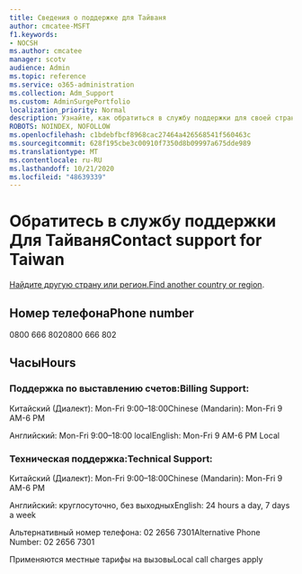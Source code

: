 ```yaml
---
title: Сведения о поддержке для Тайваня
author: cmcatee-MSFT
f1.keywords:
- NOCSH
ms.author: cmcatee
manager: scotv
audience: Admin
ms.topic: reference
ms.service: o365-administration
ms.collection: Adm_Support
ms.custom: AdminSurgePortfolio
localization_priority: Normal
description: Узнайте, как обратиться в службу поддержки для своей страны или региона.
ROBOTS: NOINDEX, NOFOLLOW
ms.openlocfilehash: c1bdebfbcf8968cac27464a426568541f560463c
ms.sourcegitcommit: 628f195cbe3c00910f7350d8b09997a675dde989
ms.translationtype: MT
ms.contentlocale: ru-RU
ms.lasthandoff: 10/21/2020
ms.locfileid: "48639339"
---
```

# <a name="contact-support-for-taiwan"></a><span data-ttu-id="50f01-103">Обратитесь в службу поддержки Для Тайваня</span><span class="sxs-lookup"><span data-stu-id="50f01-103">Contact support for Taiwan</span></span>

<span data-ttu-id="50f01-104">[Найдите другую страну или регион.](../contact-support-for-business-products.md)</span><span class="sxs-lookup"><span data-stu-id="50f01-104">[Find another country or region](../contact-support-for-business-products.md).</span></span>

## <a name="phone-number"></a><span data-ttu-id="50f01-105">Номер телефона</span><span class="sxs-lookup"><span data-stu-id="50f01-105">Phone number</span></span>
<span data-ttu-id="50f01-106">0800 666 802</span><span class="sxs-lookup"><span data-stu-id="50f01-106">0800 666 802</span></span>

## <a name="hours"></a><span data-ttu-id="50f01-107">Часы</span><span class="sxs-lookup"><span data-stu-id="50f01-107">Hours</span></span>
### <a name="billing-support"></a><span data-ttu-id="50f01-108">Поддержка по выставлению счетов:</span><span class="sxs-lookup"><span data-stu-id="50f01-108">Billing Support:</span></span>

<span data-ttu-id="50f01-109">Китайский (Диалект): Mon-Fri 9:00–18:00</span><span class="sxs-lookup"><span data-stu-id="50f01-109">Chinese (Mandarin): Mon-Fri 9 AM-6 PM</span></span>

<span data-ttu-id="50f01-110">Английский: Mon-Fri 9:00–18:00 local</span><span class="sxs-lookup"><span data-stu-id="50f01-110">English: Mon-Fri 9 AM-6 PM Local</span></span>

### <a name="technical-support"></a><span data-ttu-id="50f01-111">Техническая поддержка:</span><span class="sxs-lookup"><span data-stu-id="50f01-111">Technical Support:</span></span>

<span data-ttu-id="50f01-112">Китайский (Диалект): Mon-Fri 9:00–18:00</span><span class="sxs-lookup"><span data-stu-id="50f01-112">Chinese (Mandarin): Mon-Fri 9 AM-6 PM</span></span>

<span data-ttu-id="50f01-113">Английский: круглосуточно, без выходных</span><span class="sxs-lookup"><span data-stu-id="50f01-113">English: 24 hours a day, 7 days a week</span></span>

<span data-ttu-id="50f01-114">Альтернативный номер телефона: 02 2656 7301</span><span class="sxs-lookup"><span data-stu-id="50f01-114">Alternative Phone Number: 02 2656 7301</span></span>

<span data-ttu-id="50f01-115">Применяются местные тарифы на вызовы</span><span class="sxs-lookup"><span data-stu-id="50f01-115">Local call charges apply</span></span>
